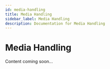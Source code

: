 ```yaml
---
id: media-handling
title: Media Handling
sidebar_label: Media Handling
description: Documentation for Media Handling
---
```


# Media Handling

Content coming soon...
